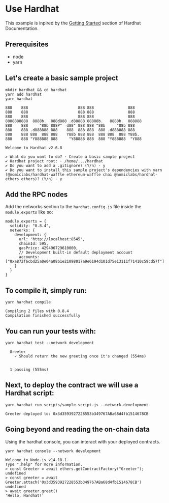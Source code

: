 # Use Hardhat

This example is inpired by the [Getting Started](https://hardhat.org/getting-started/) section of Hardhat Documentation.

## Prerequisites

* node
* yarn

## Let's create a basic sample project

```
mkdir hardhat && cd hardhat
yarn add hardhat
yarn hardhat
```

```
888    888                      888 888               888
888    888                      888 888               888
888    888                      888 888               888
8888888888  8888b.  888d888 .d88888 88888b.   8888b.  888888
888    888     "88b 888P"  d88" 888 888 "88b     "88b 888
888    888 .d888888 888    888  888 888  888 .d888888 888
888    888 888  888 888    Y88b 888 888  888 888  888 Y88b.
888    888 "Y888888 888     "Y88888 888  888 "Y888888  "Y888

Welcome to Hardhat v2.6.8

✔ What do you want to do? · Create a basic sample project
✔ Hardhat project root: · /home/.../hardhat
✔ Do you want to add a .gitignore? (Y/n) · y
✔ Do you want to install this sample project's dependencies with yarn (@nomiclabs/hardhat-waffle ethereum-waffle chai @nomiclabs/hardhat-ethers ethers)? (Y/n) · y
```

## Add the RPC nodes

Add the networks section to the `hardhat.config.js` file inside the `module.exports` like so:

```
module.exports = {
  solidity: "0.8.4",
  networks: {
    development: {
      url: 'http://localhost:8545',
      chainId: 595,
      gasPrice: 429496729610000,
      // Development built-in default deployment account
      accounts: ["0xa872f6cbd25a0e04a08b1e21098017a9e6194d101d75e13111f71410c59cd57f"]
    }
  }
}
```

## To compile it, simply run:

`yarn hardhat compile`

```
Compiling 2 files with 0.8.4
Compilation finished successfully
```

## You can run your tests with:

`yarn hardhat test --network development`

```
  Greeter
    ✓ Should return the new greeting once it's changed (554ms)


  1 passing (555ms)
```

## Next, to deploy the contract we will use a Hardhat script:

`yarn hardhat run scripts/sample-script.js --network development`

```
Greeter deployed to: 0x3d3593927228553b349767ABa68d4fb1514678CB
```

## Going beyond and reading the on-chain data

Using the hardhat console, you can interact with your deployed contracts.

`yarn hardhat console --network development`

```
Welcome to Node.js v14.18.1.
Type ".help" for more information.
> const Greeter = await ethers.getContractFactory("Greeter");
undefined
> const greeter = await Greeter.attach('0x3d3593927228553b349767ABa68d4fb1514678CB')
undefined
> await greeter.greet()
'Hello, Hardhat!'
```
